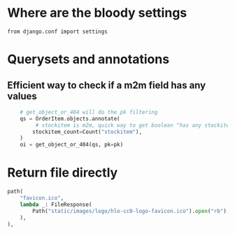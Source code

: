 # Where are the bloody settings
`from django.conf import settings`

# Querysets and annotations
## Efficient way to check if a m2m field has any values
````python
    # get_object_or_404 will do the pk filtering
    qs = OrderItem.objects.annotate(
         # stockitem is m2m, quick way to get boolean "has any stockitems"
        stockitem_count=Count("stockitem"),
    )
    oi = get_object_or_404(qs, pk=pk)
````

# Return file directly
````python
path(
    "favicon.ico",
    lambda _: FileResponse(
        Path("static/images/logo/hlo-cc0-logo-favicon.ico").open("rb"),  # noqa: SIM115
    ),
),
````
